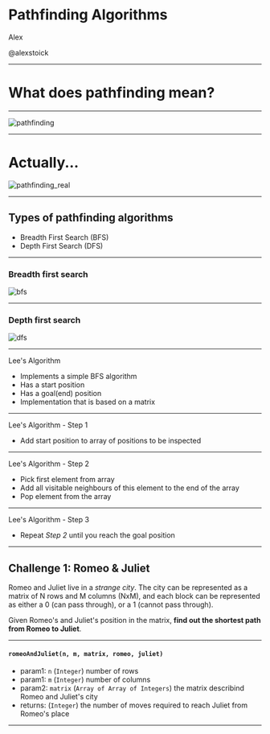 # Pathfinding Algorithms

Alex

@alexstoick

---

# What does pathfinding mean?

---

![pathfinding](http://previews.123rf.com/images/michaeljung/michaeljung1407/michaeljung140700063/29701637-confused-tourist-on-the-street-looking-at-a-map-Stock-Photo.jpg)

---

# Actually...

![pathfinding_real](http://www.olhovsky.com/wp/wp-content/uploads/2011/03/hex_path_finding_work.png)

---

## Types of pathfinding algorithms

- Breadth First Search (BFS)
- Depth First Search (DFS)

---
### Breadth first search
![bfs](https://upload.wikimedia.org/wikipedia/commons/5/5d/Breadth-First-Search-Algorithm.gif)

---

### Depth first search
![dfs](https://upload.wikimedia.org/wikipedia/commons/7/7f/Depth-First-Search.gif)

---

Lee's Algorithm

- Implements a simple BFS algorithm
- Has a start position
- Has a goal(end) position
- Implementation that is based on a matrix

---
Lee's Algorithm - Step 1

- Add start position to array of positions to be inspected

---

Lee's Algorithm - Step 2

- Pick first element from array
- Add all visitable neighbours of this element to the end of the array
- Pop element from the array

---

Lee's Algorithm - Step 3

- Repeat *Step 2* until you reach the goal position

---

## Challenge 1: Romeo & Juliet

Romeo and Juliet live in a _strange city_.
The city can be represented as a matrix of N rows and M columns (NxM),
and each block can be represented as either a 0 (can pass through),
or a 1 (cannot pass through).

Given Romeo's and Juliet's position in the matrix, **find out the shortest
path from Romeo to Juliet**.

---

#### `romeoAndJuliet(n, m, matrix, romeo, juliet)`
- param1: `n` (`Integer`) number of rows
- param1: `m` (`Integer`) number of columns
- param2: `matrix` (`Array of Array of Integers`) the matrix describind Romeo
and Juliet's city
- returns: (`Integer`) the number of moves required to reach Juliet from
Romeo's place

---
